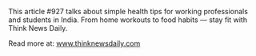 This article #927 talks about simple health tips for working professionals and students in India. From home workouts to food habits — stay fit with Think News Daily.

Read more at: www.thinknewsdaily.com